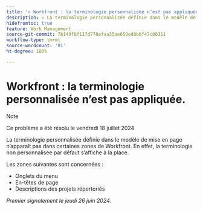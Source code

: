```yaml
---
title: '« Workfront : la terminologie personnalisée n’est pas appliquée. »'
description: « La terminologie personnalisée définie dans le modèle de mise en page n’apparaît pas dans certaines zones de Workfront. En effet, la terminologie non personnalisée par défaut s’affiche à la place.  »
hidefromtoc: true
feature: Work Management
source-git-commit: 7b149f8f117d778efaa35ae650ed8b6f47c06311
workflow-type: tm+mt
source-wordcount: '81'
ht-degree: 100%

---
```



# Workfront : la terminologie personnalisée n’est pas appliquée.

>[!NOTE]
>
>Ce problème a été résolu le vendredi 18 juillet 2024

La terminologie personnalisée définie dans le modèle de mise en page n’apparaît pas dans certaines zones de Workfront. En effet, la terminologie non personnalisée par défaut s’affiche à la place.

Les zones suivantes sont concernées :

* Onglets du menu
* En-têtes de page
* Descriptions des projets répertoriés

_Premier signalement le jeudi 26 juin 2024._
